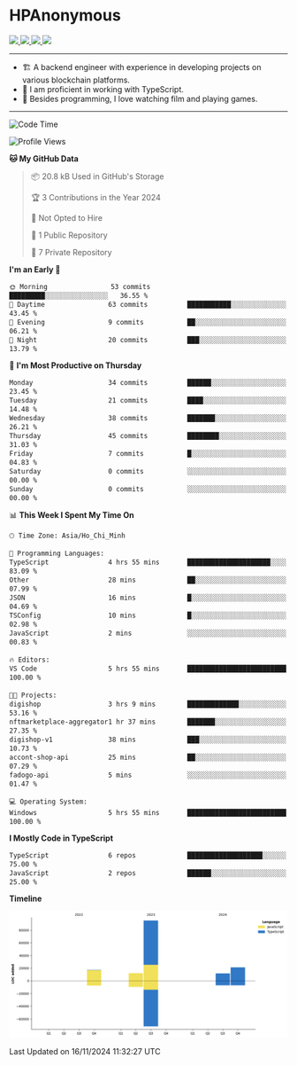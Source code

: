 # HPAnonymous
<p>
  <a href="https://twitter.com/HoratioPham98">
    <img src="https://img.shields.io/badge/-Twitter-1ca0f1?style=flat-square&labelColor=1ca0f1&logo=twitter&logoColor=white&link=https://twitter.com/HoratioPham98">
   <a/>
  <a href="https://stackoverflow.com/users/20403779/illuminati">
    <img src="https://img.shields.io/badge/-StackOverflow-f48024?style=flat-square&labelColor=f48024&logo=stackoverflow&logoColor=white&link=https://stackoverflow.com/users/20403779/illuminati">
   <a/>
  <a href="https://www.linkedin.com/in/hieuphamuit/">
    <img src="https://img.shields.io/badge/-LinkedIn-blue?style=flat-square&logo=Linkedin&logoColor=white&link=https://www.linkedin.com/in/hieuphamuit/">
  <a/>
   <a href="mailto:phamngochieuuit@gmail.com">
    <img src="https://img.shields.io/badge/-Email-c14438?style=flat-square&logo=Gmail&logoColor=white&link=mailto:phamngochieuuit@gmail.com">
   <a/>
</p>

---

- 🏗️ A backend engineer with experience in developing projects on various blockchain platforms.
- 🌊 I am proficient in working with TypeScript.
- 🍣 Besides programming, I love watching film and playing games.
<!-- - ⚡ I mostly write JavaScript for dev and C++ for competitive programming (not active now). -->

---

<!--START_SECTION:waka-->
![Code Time](http://img.shields.io/badge/Code%20Time-161%20hrs%2038%20mins-blue)

![Profile Views](http://img.shields.io/badge/Profile%20Views-0-blue)

**🐱 My GitHub Data** 

> 📦 20.8 kB Used in GitHub's Storage 
 > 
> 🏆 3 Contributions in the Year 2024
 > 
> 🚫 Not Opted to Hire
 > 
> 📜 1 Public Repository 
 > 
> 🔑 7 Private Repository 
 > 
**I'm an Early 🐤** 

```text
🌞 Morning                53 commits          █████████░░░░░░░░░░░░░░░░   36.55 % 
🌆 Daytime                63 commits          ███████████░░░░░░░░░░░░░░   43.45 % 
🌃 Evening                9 commits           ██░░░░░░░░░░░░░░░░░░░░░░░   06.21 % 
🌙 Night                  20 commits          ███░░░░░░░░░░░░░░░░░░░░░░   13.79 % 
```
📅 **I'm Most Productive on Thursday** 

```text
Monday                   34 commits          ██████░░░░░░░░░░░░░░░░░░░   23.45 % 
Tuesday                  21 commits          ████░░░░░░░░░░░░░░░░░░░░░   14.48 % 
Wednesday                38 commits          ███████░░░░░░░░░░░░░░░░░░   26.21 % 
Thursday                 45 commits          ████████░░░░░░░░░░░░░░░░░   31.03 % 
Friday                   7 commits           █░░░░░░░░░░░░░░░░░░░░░░░░   04.83 % 
Saturday                 0 commits           ░░░░░░░░░░░░░░░░░░░░░░░░░   00.00 % 
Sunday                   0 commits           ░░░░░░░░░░░░░░░░░░░░░░░░░   00.00 % 
```


📊 **This Week I Spent My Time On** 

```text
🕑︎ Time Zone: Asia/Ho_Chi_Minh

💬 Programming Languages: 
TypeScript               4 hrs 55 mins       █████████████████████░░░░   83.09 % 
Other                    28 mins             ██░░░░░░░░░░░░░░░░░░░░░░░   07.99 % 
JSON                     16 mins             █░░░░░░░░░░░░░░░░░░░░░░░░   04.69 % 
TSConfig                 10 mins             █░░░░░░░░░░░░░░░░░░░░░░░░   02.98 % 
JavaScript               2 mins              ░░░░░░░░░░░░░░░░░░░░░░░░░   00.83 % 

🔥 Editors: 
VS Code                  5 hrs 55 mins       █████████████████████████   100.00 % 

🐱‍💻 Projects: 
digishop                 3 hrs 9 mins        █████████████░░░░░░░░░░░░   53.16 % 
nftmarketplace-aggregator1 hr 37 mins        ███████░░░░░░░░░░░░░░░░░░   27.35 % 
digishop-v1              38 mins             ███░░░░░░░░░░░░░░░░░░░░░░   10.73 % 
accont-shop-api          25 mins             ██░░░░░░░░░░░░░░░░░░░░░░░   07.29 % 
fadogo-api               5 mins              ░░░░░░░░░░░░░░░░░░░░░░░░░   01.47 % 

💻 Operating System: 
Windows                  5 hrs 55 mins       █████████████████████████   100.00 % 
```

**I Mostly Code in TypeScript** 

```text
TypeScript               6 repos             ███████████████████░░░░░░   75.00 % 
JavaScript               2 repos             ██████░░░░░░░░░░░░░░░░░░░   25.00 % 
```



**Timeline**

![Lines of Code chart](https://raw.githubusercontent.com/HPAnonymous/HPAnonymous/main/assets/bar_graph.png)


 Last Updated on 16/11/2024 11:32:27 UTC
<!--END_SECTION:waka-->
